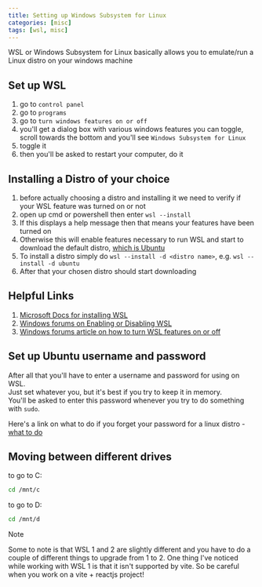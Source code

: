 ```yaml
---
title: Setting up Windows Subsystem for Linux
categories: [misc]
tags: [wsl, misc]
---
```


WSL or Windows Subsystem for Linux basically allows you to emulate/run a Linux distro on your windows machine 

## Set up WSL 

1. go to `control panel`
2. go to `programs`
3. go to `turn windows features on or off`
4. you'll get a dialog box with various windows features you can toggle, scroll towards the bottom and you'll see `Windows Subsystem for Linux`
5. toggle it 
6. then you'll be asked to restart your computer, do it

## Installing a Distro of your choice 

1. before actually choosing a distro and installing it we need to verify if your WSL feature was turned on or not
2. open up cmd or powershell then enter `wsl --install`
3. If this displays a help message then that means your features have been turned on 
4. Otherwise this will enable features necessary to run WSL and start to download the default distro, [which is Ubuntu](https://learn.microsoft.com/en-us/windows/wsl/install#:~:text=This%20command%20will%20enable%20the%20features%20necessary%20to%20run%20WSL%20and%20install%20the%20Ubuntu%20distribution%20of%20Linux.) 
5. To install a distro simply do `wsl --install -d <distro name>`, e.g. `wsl --install -d ubuntu`
6. After that your chosen distro should start downloading 

## Helpful Links 

1. [Microsoft Docs for installing WSL](https://learn.microsoft.com/en-us/windows/wsl/install)
2. [Windows forums on Enabling or Disabling WSL](https://www.tenforums.com/tutorials/46769-enable-disable-windows-subsystem-linux-wsl-windows-10-a.html)
3. [Windows forums article on how to turn WSL features on or off](https://www.tenforums.com/tutorials/7247-turn-windows-features-off-windows-10-a.html)

## Set up Ubuntu username and password

After all that you'll have to enter a username and password for using on WSL.   
Just set whatever you, but it's best if you try to keep it in memory.   
You'll be asked to enter this password whenever you try to do something with `sudo`.

Here's a link on what to do if you forget your password for a linux distro - [what to do](https://learn.microsoft.com/en-us/windows/wsl/setup/environment#:~:text=If%20you%20forgot%20the%20password%20for%20your%20Linux%20distribution%3A)


## Moving between different drives

to go to C: 

```bash
cd /mnt/c
```

to go to D:

```bash
cd /mnt/d
```

> [!NOTE]
> Some to note is that WSL 1 and 2 are slightly different and you have to do a couple of different things to upgrade from 1 to 2. 
> One thing I've noticed while working with WSL 1 is that it isn't supported by vite. So be careful when you work on a vite + reactjs project!


